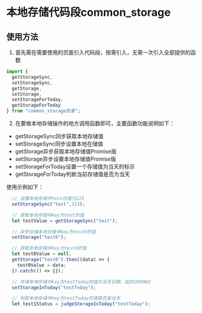 # 本地存储代码段common_storage

## 使用方法

1. 首先需在需要使用的页面引入代码段，按需引入，无需一次引入全部提供的函数
```js
import {
  getStorageSync, 
  setStorageSync, 
  getStorage, 
  setStorage, 
  setStorageForToday, 
  getStorageForToday
} from "common_storage目录";
```
2. 在要做本地存储操作的地方调用函数即可，主要函数功能说明如下：

  * getStorageSync同步获取本地存储值
  * setStorageSync同步设置本地在储值
  * getStorage异步获取本地存储值Promise版
  * setStorage异步设置本地存储值Promise版 
  * setStorageForToday设置一个存储值为当天的标示
  * getStorageForToday判断当前存储值是否为当天

  使用示例如下：
``` js
  // 设置本地存储中test的值为123 
  setStorageSync("test",123);

  // 获取本地存储中key为test的值 
  let testValue = getStorageSync("test");

  // 异步存储本地存储中key为test0的值 
  setStorage("test0");

  // 获取本地存储中key为test0的值 
  let test0Value = null;
  getStorage("test0").then((data) => {
    test0Value = data;
  }).catch(() => {});

  // 存储本地存储中key为testToday的值为当天日期，如20190902
  setStorageInToday("testToday");

  // 判断本地存储中key为testToday的值是否是当天
  let test1Status = judgeStorageIsToday("testToday");
```
